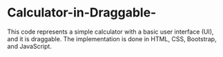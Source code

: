 # Calculator-in-Draggable-
 This code represents a simple calculator with a basic user interface (UI), and it is draggable. The implementation is done in HTML, CSS, Bootstrap, and JavaScript.

